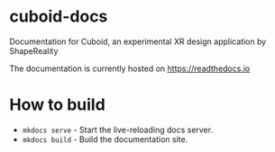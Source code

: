 # cuboid-docs
Documentation for Cuboid, an experimental XR design application by ShapeReality

The documentation is currently hosted on https://readthedocs.io

# How to build

* `mkdocs serve` - Start the live-reloading docs server.
* `mkdocs build` - Build the documentation site.
